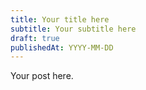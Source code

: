 ```yaml
---
title: Your title here
subtitle: Your subtitle here
draft: true
publishedAt: YYYY-MM-DD
---
```


Your post here.

